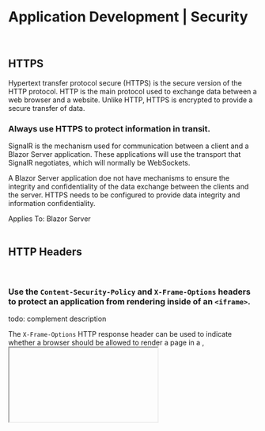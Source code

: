 # Application Development | Security
<br>

## HTTPS

Hypertext transfer protocol secure (HTTPS) is the secure version of the HTTP protocol. HTTP is the main protocol used to exchange data between a web browser and a website. Unlike HTTP, HTTPS
is encrypted to provide a secure transfer of data.
<br>


### Always use HTTPS to protect information in transit.

SignalR is the mechanism used for communication between a client and a Blazor Server application. These applications will use the transport that SignalR negotiates, which will
normally be WebSockets.

A Blazor Server application doe not have mechanisms to ensure the integrity and confidentiality of the data exchange between the clients and the server. HTTPS needs to be
configured to provide data integrity and information confidentiality.

Applies To: Blazor Server
<br><br>


## HTTP Headers
<br>


### Use the `Content-Security-Policy` and `X-Frame-Options` headers to protect an application from rendering inside of an `<iframe>`.

todo: complement description

The `X-Frame-Options` HTTP response header can be used to indicate whether a browser should be allowed to render a page in a <frame>, <iframe>, <embed> or <object>. By
ensuring that their content is not embedded into other sites, an application can use this to avoid click-jacking attacks.

```
ToDo: Example
```

<br><br>


